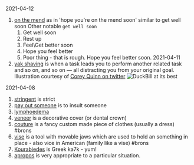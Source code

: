 2021-04-12
1. [on the mend](https://www.google.com/search?q=on+the+mend) as in 'hope you're on the mend soon' similar to get well soon
    Other notable `get well soon`
    1. Get well soon <person>
    1. Rest up <person>
    1. Feel\Get better soon <person>
    1. Hope you feel better <person>
    1. Poor thing - that is rough. Hope you feel better soon.
2021-04-11
1. [yak shaving](https://www.google.com/search?q=yak+shaving) is when a task leads you to perform another related task and so on, and so on — all distracting you from your original goal. Illustration courtesy of [Corey Quinn on twitter](https://twitter.com/QuinnyPig/status/1381057551270223876?s=20)
![DuckBill at its best](https://pbs.twimg.com/media/EyqAhghVIAos8Um?format=jpg&name=small)

2021-04-08
1. [stringent](https://www.google.com/search?q=stringent) is strict
1. [pay out someone](https://www.urbandictionary.com/define.php?term=to%20pay%20someone%20out) is to insult someone
1. [lymphoedema](https://www.google.com/search?q=lymphoedema)
1. [veneer](https://www.google.com/search?q=veneer+meaning) is a decorative cover (or dental crown)
1. [couture](https://www.google.com/search?q=couture+meaning) is a fancy custom made piece of clothes (usually a dress) #brons
1. [vise](https://www.google.com.au/search?q=vice+meaning) is a tool with movable jaws which are used to hold an something in place - also vice in American (family like a vise) #brons
1. [Kourabiedes](https://www.google.com/search?q=Kourabiedes) is Greek ka7k - yum!
1. [apropos](https://www.google.com/search?q=apropos) is very appropriate to a particular situation.
